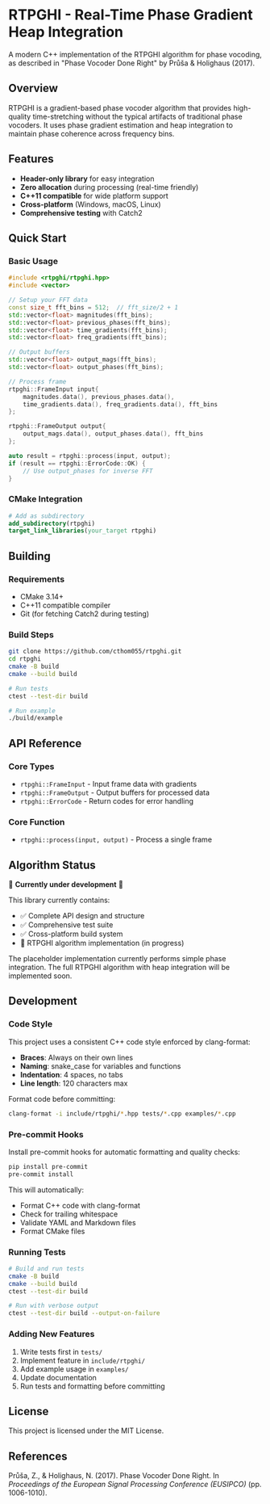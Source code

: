 # RTPGHI - Real-Time Phase Gradient Heap Integration

A modern C++ implementation of the RTPGHI algorithm for phase vocoding, as
described in "Phase Vocoder Done Right" by Průša & Holighaus (2017).

## Overview

RTPGHI is a gradient-based phase vocoder algorithm that provides high-quality
time-stretching without the typical artifacts of traditional phase vocoders.
It uses phase gradient estimation and heap integration to maintain phase
coherence across frequency bins.

## Features

- **Header-only library** for easy integration
- **Zero allocation** during processing (real-time friendly)
- **C++11 compatible** for wide platform support
- **Cross-platform** (Windows, macOS, Linux)
- **Comprehensive testing** with Catch2

## Quick Start

### Basic Usage

```cpp
#include <rtpghi/rtpghi.hpp>
#include <vector>

// Setup your FFT data
const size_t fft_bins = 512;  // fft_size/2 + 1
std::vector<float> magnitudes(fft_bins);
std::vector<float> previous_phases(fft_bins);
std::vector<float> time_gradients(fft_bins);
std::vector<float> freq_gradients(fft_bins);

// Output buffers
std::vector<float> output_mags(fft_bins);
std::vector<float> output_phases(fft_bins);

// Process frame
rtpghi::FrameInput input{
    magnitudes.data(), previous_phases.data(),
    time_gradients.data(), freq_gradients.data(), fft_bins
};

rtpghi::FrameOutput output{
    output_mags.data(), output_phases.data(), fft_bins
};

auto result = rtpghi::process(input, output);
if (result == rtpghi::ErrorCode::OK) {
    // Use output_phases for inverse FFT
}
```

### CMake Integration

```cmake
# Add as subdirectory
add_subdirectory(rtpghi)
target_link_libraries(your_target rtpghi)
```

## Building

### Requirements

- CMake 3.14+
- C++11 compatible compiler
- Git (for fetching Catch2 during testing)

### Build Steps

```bash
git clone https://github.com/cthom055/rtpghi.git
cd rtpghi
cmake -B build
cmake --build build

# Run tests
ctest --test-dir build

# Run example
./build/example
```

## API Reference

### Core Types

- `rtpghi::FrameInput` - Input frame data with gradients
- `rtpghi::FrameOutput` - Output buffers for processed data
- `rtpghi::ErrorCode` - Return codes for error handling

### Core Function

- `rtpghi::process(input, output)` - Process a single frame

## Algorithm Status

🚧 **Currently under development** 🚧

This library currently contains:

- ✅ Complete API design and structure
- ✅ Comprehensive test suite
- ✅ Cross-platform build system
- 🚧 RTPGHI algorithm implementation (in progress)

The placeholder implementation currently performs simple phase integration.
The full RTPGHI algorithm with heap integration will be implemented soon.

## Development

### Code Style

This project uses a consistent C++ code style enforced by clang-format:

- **Braces**: Always on their own lines
- **Naming**: snake_case for variables and functions
- **Indentation**: 4 spaces, no tabs
- **Line length**: 120 characters max

Format code before committing:

```bash
clang-format -i include/rtpghi/*.hpp tests/*.cpp examples/*.cpp
```

### Pre-commit Hooks

Install pre-commit hooks for automatic formatting and quality checks:

```bash
pip install pre-commit
pre-commit install
```

This will automatically:

- Format C++ code with clang-format
- Check for trailing whitespace
- Validate YAML and Markdown files
- Format CMake files

### Running Tests

```bash
# Build and run tests
cmake -B build
cmake --build build
ctest --test-dir build

# Run with verbose output
ctest --test-dir build --output-on-failure
```

### Adding New Features

1. Write tests first in `tests/`
2. Implement feature in `include/rtpghi/`
3. Add example usage in `examples/`
4. Update documentation
5. Run tests and formatting before committing

## License

This project is licensed under the MIT License.

## References

Průša, Z., & Holighaus, N. (2017). Phase Vocoder Done Right. In *Proceedings
of the European Signal Processing Conference (EUSIPCO)* (pp. 1006-1010).
